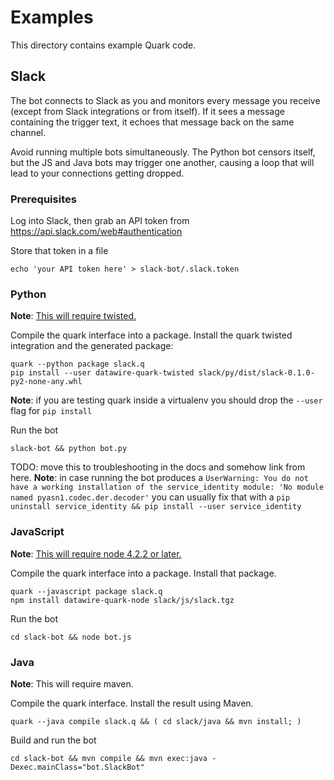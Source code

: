 # Examples

This directory contains example Quark code.


## Slack

The bot connects to Slack as you and monitors every message you receive (except from Slack integrations or from itself). If it sees a message containing the trigger text, it echoes that message back on the same channel.

Avoid running multiple bots simultaneously. The Python bot censors itself, but the JS and Java bots may trigger one another, causing a loop that will lead to your connections getting dropped.


### Prerequisites

Log into Slack, then grab an API token from https://api.slack.com/web#authentication

Store that token in a file

    echo 'your API token here' > slack-bot/.slack.token


### Python

**Note**: [This will require twisted.](http://datawire.github.io/quark/install/install.html#python-requirements>)

Compile the quark interface into a package. Install the quark twisted
integration and the generated package:

    quark --python package slack.q
    pip install --user datawire-quark-twisted slack/py/dist/slack-0.1.0-py2-none-any.whl

**Note**: if you are testing quark inside a virtualenv you should drop the `--user` flag for `pip install`

Run the bot

    slack-bot && python bot.py

TODO: move this to troubleshooting in the docs and somehow link from here.
**Note**: in case running the bot produces a `UserWarning: You do not have a working installation of the service_identity module: 'No module named pyasn1.codec.der.decoder'` you can usually fix that with a `pip uninstall service_identity && pip install --user service_identity`

### JavaScript

**Note**: [This will require node 4.2.2 or later.](http://datawire.github.io/quark/install/install.html#javascript-requirements>)

Compile the quark interface into a package. Install that package.

    quark --javascript package slack.q
    npm install datawire-quark-node slack/js/slack.tgz

Run the bot

    cd slack-bot && node bot.js


### Java

**Note**: This will require maven.

Compile the quark interface. Install the result using Maven.

    quark --java compile slack.q && ( cd slack/java && mvn install; )


Build and run the bot

    cd slack-bot && mvn compile && mvn exec:java -Dexec.mainClass="bot.SlackBot"
